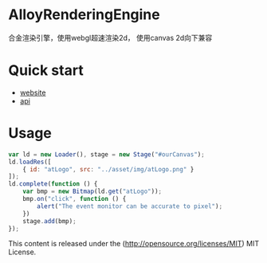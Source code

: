 # AlloyRenderingEngine
合金渲染引擎，使用webgl超速渲染2d， 使用canvas 2d向下兼容
# Quick start
* [website](http://alloyteam.github.io/AlloyRenderingEngine/) 
* [api](http://alloyteam.github.io/AlloyRenderingEngine/doc/)
# Usage

```javascript
var ld = new Loader(), stage = new Stage("#ourCanvas");
ld.loadRes([
    { id: "atLogo", src: "../asset/img/atLogo.png" }
]);
ld.complete(function () {
    var bmp = new Bitmap(ld.get("atLogo"));
    bmp.on("click", function () {
        alert("The event monitor can be accurate to pixel");
    })
    stage.add(bmp);
});
```
This content is released under the (http://opensource.org/licenses/MIT) MIT License.
